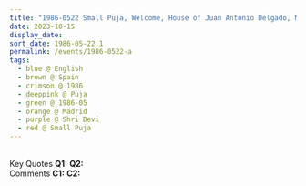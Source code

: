 ```yaml
---
title: "1986-0522 Small Pūjā, Welcome, House of Juan Antonio Delgado, Madrid, Spain"
date: 2023-10-15
display_date: 
sort_date: 1986-05-22.1
permalink: /events/1986-0522-a
tags:
  - blue @ English
  - brown @ Spain
  - crimson @ 1986
  - deeppink @ Puja
  - green @ 1986-05
  - orange @ Madrid
  - purple @ Shri Devi
  - red @ Small Puja
---
```


<br>

<wave-list>
  <list-title color="DarkSeaGreen" width="55">Key Quotes</list-title>
  <list-item color="BlanchedAlmond" width="280"><b>Q1:</b> <i></i></list-item>
  <list-item color="Lavender" width="280"><b>Q2:</b> <i></i></list-item>
</wave-list>

<br>

<wave-list>
  <list-title color="DarkSeaGreen" width="55">Comments</list-title>
  <list-item color="BlanchedAlmond" width="280"><b>C1:</b> <i></i></list-item>
  <list-item color="Lavender" width="280"><b>C2:</b> <i></i></list-item>
</wave-list>
